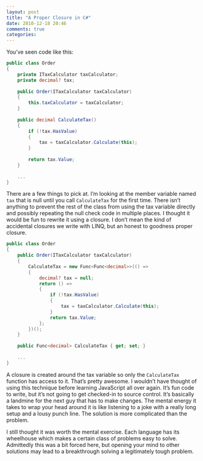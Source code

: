 ```yaml
---
layout: post
title: "A Proper Closure in C#"
date: 2010-12-18 20:46
comments: true
categories: 
---
```


You’ve seen code like this:

``` c#
public class Order
{
    private ITaxCalculator taxCalculator;
    private decimal? tax;
 
    public Order(ITaxCalculator taxCalculator)
    {
        this.taxCalculator = taxCalculator;
    }
 
    public decimal CalculateTax()
    {
        if (!tax.HasValue)
        {
            tax = taxCalculator.Calculate(this);
        }
 
        return tax.Value;
    }
 
    ...
}
```

There are a few things to pick at. I’m looking at the member variable named `tax` that is null until you call `CalculateTax` for the first time. There isn’t anything to prevent the rest of the class from using the tax variable directly and possibly repeating the null check code in multiple places. I thought it would be fun to rewrite it using a closure. I don’t mean the kind of accidental closures we write with LINQ, but an honest to goodness proper closure.

``` c#
public class Order
{
    public Order(ITaxCalculator taxCalculator)
    {
        CalculateTax = new Func<Func<decimal>>(() =>
        {
            decimal? tax = null;
            return () =>
            {
                if (!tax.HasValue)
                {
                    tax = taxCalculator.Calculate(this);
                }
                return tax.Value;
            };
        })();
    }
 
    public Func<decimal> CalculateTax { get; set; }
 
    ...
}
```

A closure is created around the tax variable so only the `CalculateTax` function has access to it. That’s pretty awesome. I wouldn’t have thought of using this technique before learning JavaScript all over again. It’s fun code to write, but it’s not going to get checked-in to source control. It’s basically a landmine for the next guy that has to make changes. The mental energy it takes to wrap your head around it is like listening to a joke with a really long setup and a lousy punch line. The solution is more complicated than the problem.

I still thought it was worth the mental exercise. Each language has its wheelhouse which makes a certain class of problems easy to solve. Admittedly this was a bit forced here, but opening your mind to other solutions may lead to a breakthrough solving a legitimately tough problem.